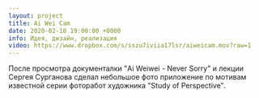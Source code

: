 ```yaml
---
layout: project
title: Ai Wei Cam
date: 2020-02-18 19:00:00 +0000
info: Идея, дизайн, реализация
video: https://www.dropbox.com/s/sszu7iviia17lsr/aiweicam.mov?raw=1
---
```


После просмотра документалки "Ai Weiwei - Never Sorry" и лекции Сергея Сурганова 
сделал небольшое фото приложение по мотивам известной серии фоторабот художника
"Study of Perspective".

